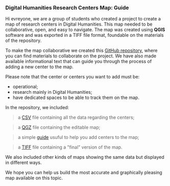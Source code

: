 ###  Digital Humanities Research Centers Map: Guide 
Hi evreyone, we are a group of students who created a project to create a map of research centers in Digital Humanities. This map needed to be collaborative, open, and easy to navigate. The map was created using **QGIS** software and was exported in a TIFF file format, foundable on the materials of the repository.

To make the map collaborative we created this [GitHub repository](https://github.com/DHMap/DH-Research-Centers-Map), where you can find materials to collaborate on the project. We have also made available informational text that can guide you through the process of adding a new center to the map. 


Please note that the center or centers you want to add must be:

<ul>
  
  <li> operational;</li>

  <li> research mainly in Digital Humanities;</li>

  <li> have dedicated spaces to be able to track them on the map. </li>

</ul>


In the repository, we included: 

 > a [CSV](https://github.com/DHMap/DH-Research-Centers-Map/blob/main/DH%20Centers.csv) file containing all the data regarding the centers;</li>

 > a [QGZ](https://github.com/DHMap/DH-Research-Centers-Map/blob/main/DH%20Centers%20Map.qgz) file containing the editable map;</li>
    
 >  a simple [guide](https://github.com/DHMap/DH-Research-Centers-Map/blob/main/Map.pdf) usuful to help you add centers to the map; </li>
  
 >  a [TIFF](https://github.com/DHMap/DH-Research-Centers-Map/blob/main/DH%20centers%20mao.tiff) file containing a "final" version of the map.</li> 



We also included other kinds of maps showing the same data but displayed in different ways. 

We hope you can help us build the most accurate and graphically pleasing map available on this topic. 
